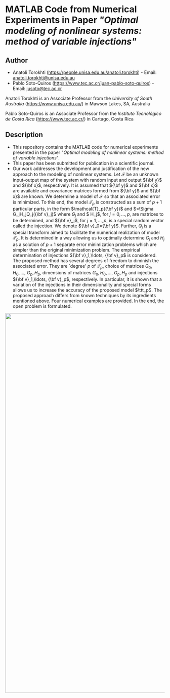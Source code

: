 # MATLAB Code from Numerical Experiments in Paper *"Optimal modeling of nonlinear systems: method of variable injections"*

## Author

* Anatoli Torokhti (https://people.unisa.edu.au/anatoli.torokhti) - Email: anatoli.torokhti@unisa.edu.au
* Pablo Soto-Quiros (https://www.tec.ac.cr/juan-pablo-soto-quiros) - Email: jusoto@tec.ac.cr

Anatoli Torokhti is an Associate Professor from the *University of South Australia* (https://www.unisa.edu.au/) in Mawson Lakes, SA, Australia

Pablo Soto-Quiros is an Associate Professor from the *Instituto Tecnológico de Costa Rica* (https://www.tec.ac.cr/) in Cartago, Costa Rica


## Description

* This repository contains the MATLAB code for numerical experiments presented in the paper "*Optimal modeling of nonlinear systems: method of variable injections*". 
* This paper has been submitted for publication in a scientific journal. 
* Our work addresses the development and justification of the new approach to the modeling of nonlinear systems. Let $\mathcal{F}$ be  an unknown  input-output map of the system with random input and output ${\bf y}$ and ${\bf x}$, respectively. It is assumed that  ${\bf y}$ and ${\bf x}$  are available and covariance matrices formed from ${\bf y}$ and ${\bf x}$ are known. We  determine a model of $\mathcal{F}$  so that an associated error is minimized. To this end,  the model $\mathcal{T}_p$ is constructed as a sum of $p+1$ particular parts, in the form $\mathcal{T}_p({\bf y})$ and $=\Sigma G_jH_jQ_j({\bf v}_j)$  where $G_j$ and $ H_j$, for $j=0,\ldots, p$,  are matrices to be determined, and ${\bf v}_j$, for $j=1,\ldots,p$, is a special  random vector  called the injection. We denote ${\bf v}_0={\bf y}$. Further, $Q_j$ is a special transform aimed to facilitate the numerical realization of  model $\mathcal{T}_p$. It is determined in a way allowing us to optimally determine $G_j$ and $H_j$ as a solution of $p+1$ separate error minimization problems which are simpler than the original minimization problem. The empirical determination of injections ${\bf v}_1,\ldots, {\bf v}_p$ is considered. The proposed method has several degrees of freedom to diminish the associated error. They are `degree' $p$ of $\mathcal{T}_p$, choice of matrices $G_0, H_0, \ldots,$ $G_p, H_p$, dimensions of   matrices $G_0, H_0, \ldots,$ $G_p, H_p$ and injections ${\bf v}_1,\ldots, {\bf v}_p$, respectively.  In particular, it is shown that a variation of the injections in their dimensionality and special forms allows us to increase  the accuracy  of  the proposed model $\ttt_p$. The proposed approach differs from known techniques by its ingredients mentioned above. Four numerical examples are provided. In the end, the open problem is formulated.


<p align="center"><img width="1200" src="https://github.com/jusotoTEC/multifiltering_transform/blob/main/img/img1.png"></p>
